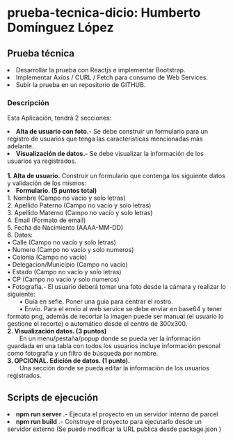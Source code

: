 # prueba-tecnica-dicio: Humberto Domínguez López
<h2>Prueba técnica</h2>
<li>Desarrollar la prueba con Reactjs e implementar Bootstrap.</li>
<li>Implementar Axios / CURL / Fetch para consumo de Web Services.</li>
<li>Subir la prueba en un repositorio de GITHUB.</li>
<h3>Descripción</h3>
<p>Esta Aplicación, tendrá 2 secciones:</p>
<li> <b>Alta de usuario con foto.-</b> Se debe construir un formulario para un registro de usuarios que tenga las
características mencionadas más adelante.</li>
<li> <b>Visualización de datos.-</b> Se debe visualizar la información de los usuarios ya registrados.</li>
<br/>
<b>1. Alta de usuario.</b> Construir un formulario que contenga los siguiente datos y validación de los mismos:
<li><b> Formulario. (5 puntos total)</b></li>
1. Nombre (Campo no vacío y solo letras)
<br/>
2. Apellido Paterno (Campo no vacío y solo letras)
<br/>
3. Apellido Materno (Campo no vacío y solo letras)
<br/>
4. Email (Formato de email)
<br/>
5. Fecha de Nacimiento (AAAA-MM-DD)
<br/>
6. Datos: <br/>
• Calle (Campo no vacío y solo letras)<br/>
• Numero (Campo no vacío y solo numeros)<br/>
• Colonia (Campo no vacío)<br/>
• Delegacion/Municipio (Campo no vacío)<br/>
• Estado (Campo no vacío y solo letras)<br/>
• CP (Campo no vacío y solo numeros)<br/>
• Fotografía.- El usuario deberá tomar una foto desde la cámara y realizar lo siguiente:<br/>
&emsp;&emsp;• Guía en sefie. Poner una guia para centrar el rostro.<br/>
&emsp;&emsp;• Envío. Para el envío al web service se debe enviar en base64 y tener formato png, además de
recortar la imagen puede ser manual (el usuario lo gestione el recorte) o automático desde el
centro de 300x300.<br/>
<b>2. Visualización datos. (3 puntos)</b><br/> 
  &emsp;&emsp;En un menu/pestaña/popup donde se pueda ver la información guardada
en una tabla con todos los usuarios incluye información pesonal como fotografía y un filtro de
búsqueda por nombre.<br/>
<b>3. OPCIONAL. Edición de datos. (1 punto).</b><br/>
 &emsp;&emsp;Una sección donde se pueda editar la información de los
usuarios registrados. 
<h2>Scripts de ejecución</h2>
<li><b>npm run server</b> .- Ejecuta el proyecto en un servidor interno de parcel</li>
<li><b>npm run build</b> .- Construye el proyecto para ejecutarlo desde un servidor externo (Se puede modificar la URL publica desde package.json )</li>
